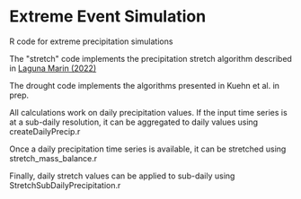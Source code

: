 # Extreme Event Simulation
R code for extreme precipitation simulations

The "stretch" code implements the precipitation stretch algorithm described in [Laguna Marin (2022)](https://stud.epsilon.slu.se/18471/3/Laguna-Marin-c-20230119.pdf)

The drought code implements the algorithms presented in Kuehn et al. in prep.

All calculations work on daily precipitation values. If the input time series is at a sub-daily resolution, it can be aggregated to daily values using createDailyPrecip.r

Once a daily precipitation time series is available, it can be stretched using stretch_mass_balance.r

Finally, daily stretch values can be applied to sub-daily using StretchSubDailyPrecipitation.r



